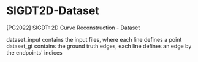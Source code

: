 # SIGDT2D-Dataset
[PG2022] SIGDT: 2D Curve Reconstruction - Dataset

dataset_input contains the input files, where each line defines a point
dataset_gt contains the ground truth edges, each line defines an edge by the endpoints' indices
